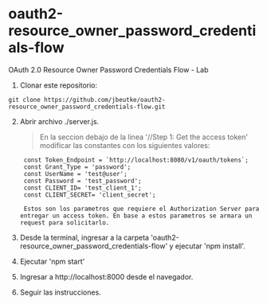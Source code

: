 # oauth2-resource_owner_password_credentials-flow
OAuth 2.0 Resource Owner Password Credentials Flow - Lab

1. Clonar este repositorio:
```
git clone https://github.com/jbeutke/oauth2-resource_owner_password_credentials-flow.git
```

2. Abrir archivo ./server.js.
   > En la seccion debajo de la linea '//Step 1: Get the access token' modificar las constantes con los siguientes valores:
   ```
    const Token_Endpoint = `http://localhost:8080/v1/oauth/tokens`;
    const Grant_Type = 'password';
    const UserName = 'test@user';
    const Password = 'test_password';
    const CLIENT_ID= 'test_client_1';
    const CLIENT_SECRET= 'client_secret';
    
    Estos son los parametros que requiere el Authorization Server para entregar un access token. En base a estos parametros se armara un request para solicitarlo.

   ```


2. Desde la terminal, ingresar a la carpeta 'oauth2-resource_owner_password_credentials-flow' y ejecutar 'npm install'.

3. Ejecutar 'npm start'

4. Ingresar a http://localhost:8000 desde el navegador.

5. Seguir las instrucciones.
